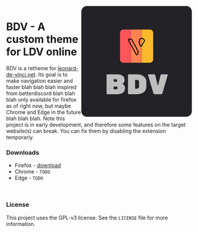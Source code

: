 <img src="https://raw.githubusercontent.com/Egsagon/bdv/master/assets/main.svg" align="right" width="300px">

# BDV - A custom theme for LDV online

BDV is a retheme for [leonard-de-vinci.net](https://leonard-de-vinci.net). Its goal is to make navigation
easier and faster blah blah blah inspired from betterdiscord blah blah blah only available for firefox as
of right now, but maybe Chrome and Edge in the future blah blah blah. Note this project is in early
development, and therefore some features on the target website(s) can break. You can fix them by disabling
the extension temporarly.

### Downloads
- Firefox - [download](https://github.com/Egsagon/bdv/releases/download/v0.4.2/bdv-0.4.2-signed.xpi)
- Chrome - `TODO`
- Edge - `TODO`

<br clear="right">

### License
This project uses the GPL-v3 license. See the `LICENSE` file for more information.
